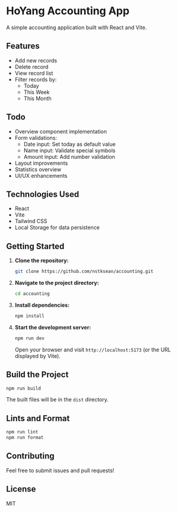 # HoYang Accounting App

A simple accounting application built with React and Vite.

## Features

*   Add new records
*   Delete record
*   View record list
*   Filter records by:
      * Today
      * This Week
      * This Month

## Todo
* Overview component implementation
* Form validations:
  * Date input: Set today as default value
  * Name input: Validate special symbols
  * Amount input: Add number validation
* Layout improvements
* Statistics overview
* UI/UX enhancements

## Technologies Used

*   React
*   Vite
*   Tailwind CSS
*   Local Storage for data persistence

## Getting Started

1.  **Clone the repository:**

    ```bash
    git clone https://github.com/nstksean/accounting.git

    ```

2.  **Navigate to the project directory:**

    ```bash
    cd accounting
    ```

3.  **Install dependencies:**

    ```bash
    npm install
    ```

4.  **Start the development server:**

    ```bash
    npm run dev
    ```

    Open your browser and visit `http://localhost:5173` (or the URL displayed by Vite).

## Build the Project

```bash
npm run build
```

The built files will be in the `dist` directory.

## Lints and Format

```bash
npm run lint
npm run format
```

## Contributing

Feel free to submit issues and pull requests!

## License

MIT